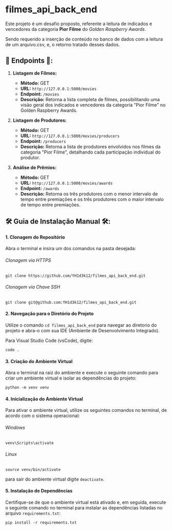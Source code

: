 # filmes_api_back_end
Este projeto é um desafio proposto, referente a leitura de indicados e vencedores da categoria **Pior Filme** do _Golden Raspberry Awards_.

Sendo requerido a inserção de conteúdo no banco de dados com a leitura de um arquivo.csv, e, o retorno tratado desses dados.

## 🚀 Endpoints 🚀:
1.  **Listagem de Filmes:**
    - **Método:** GET
    - **URL:** `http://127.0.0.1:5000/movies`
    - **Endpoint:** `/movies`
    - **Descrição:** Retorna a lista completa de filmes, possibilitando uma visão geral dos indicados e vencedores da categoria "Pior Filme" no Golden Raspberry Awards.
      
2. **Listagem de Produtores:**
    - **Método:** GET
    - **URL:** `http://127.0.0.1:5000/movies/producers`
    - **Endpoint:** `/producers`
    - **Descrição:** Retorna a lista de produtores envolvidos nos filmes da categoria "Pior Filme", detalhando cada participação individual do produtor.
    
3. **Análise de Prêmios:**
    - **Método:** GET
    - **URL:** `http://127.0.0.1:5000/movies/awards`
    - **Endpoint:** `/awards`
    - **Descrição:** Retorna os três produtores com o menor intervalo de tempo entre premiações e os três produtores com o maior intervalo de tempo entre premiações.

## 🛠 Guia de Instalação Manual 🛠:

#### 1. Clonagem do Repositório
Abra o terminal e insira um dos comandos na pasta desejada:

###### Clonagem via HTTPS
```
git clone https://github.com/YH1d3k12/filmes_api_back_end.git
```

###### Clonagem via Chave SSH
```
git clone git@github.com:YH1d3k12/filmes_api_back_end.git
```

#### 2. Navegação para o Diretório do Projeto
Utilize o comando `cd filmes_api_back_end` para navegar ao diretorio do projeto e abra-o com sua IDE (Ambiente de Desenvolvimento Integrado).

Para Visual Studio Code (vsCode), digite:
```
code .
```

#### 3. Criação do Ambiente Virtual
Abra o terminal na raiz do ambiente e execute o seguinte comando para criar um ambiente virtual e isolar as dependências do projeto:

```
python -m venv venv
```

#### 4. Inicialização do Ambiente Virtual
Para ativar o ambiente virtual, utilize os seguintes comandos no terminal, de acordo com o sistema operacional:

###### Windows
```
venv\Scripts\activate
```

###### Linux
```
source venv/bin/activate
```

para sair do ambiente virtual digite `deactivate`.

#### 5. Instalação de Dependências
Certifique-se de que o ambiente virtual está ativado e, em seguida, execute o seguinte comando no terminal para instalar as dependências listadas no arquivo `requirements.txt`:

```
pip install -r requirements.txt
```

